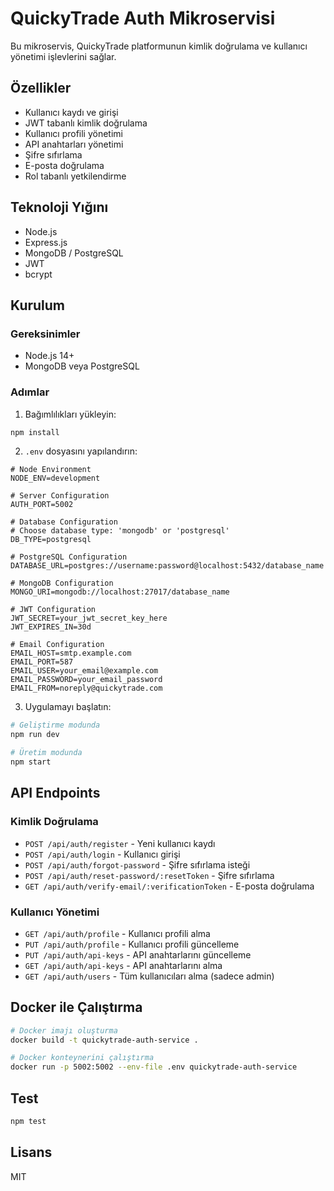 # QuickyTrade Auth Mikroservisi

Bu mikroservis, QuickyTrade platformunun kimlik doğrulama ve kullanıcı yönetimi işlevlerini sağlar.

## Özellikler

- Kullanıcı kaydı ve girişi
- JWT tabanlı kimlik doğrulama
- Kullanıcı profili yönetimi
- API anahtarları yönetimi
- Şifre sıfırlama
- E-posta doğrulama
- Rol tabanlı yetkilendirme

## Teknoloji Yığını

- Node.js
- Express.js
- MongoDB / PostgreSQL
- JWT
- bcrypt

## Kurulum

### Gereksinimler

- Node.js 14+
- MongoDB veya PostgreSQL

### Adımlar

1. Bağımlılıkları yükleyin:

```bash
npm install
```

2. `.env` dosyasını yapılandırın:

```
# Node Environment
NODE_ENV=development

# Server Configuration
AUTH_PORT=5002

# Database Configuration
# Choose database type: 'mongodb' or 'postgresql'
DB_TYPE=postgresql

# PostgreSQL Configuration
DATABASE_URL=postgres://username:password@localhost:5432/database_name

# MongoDB Configuration
MONGO_URI=mongodb://localhost:27017/database_name

# JWT Configuration
JWT_SECRET=your_jwt_secret_key_here
JWT_EXPIRES_IN=30d

# Email Configuration
EMAIL_HOST=smtp.example.com
EMAIL_PORT=587
EMAIL_USER=your_email@example.com
EMAIL_PASSWORD=your_email_password
EMAIL_FROM=noreply@quickytrade.com
```

3. Uygulamayı başlatın:

```bash
# Geliştirme modunda
npm run dev

# Üretim modunda
npm start
```

## API Endpoints

### Kimlik Doğrulama

- `POST /api/auth/register` - Yeni kullanıcı kaydı
- `POST /api/auth/login` - Kullanıcı girişi
- `POST /api/auth/forgot-password` - Şifre sıfırlama isteği
- `POST /api/auth/reset-password/:resetToken` - Şifre sıfırlama
- `GET /api/auth/verify-email/:verificationToken` - E-posta doğrulama

### Kullanıcı Yönetimi

- `GET /api/auth/profile` - Kullanıcı profili alma
- `PUT /api/auth/profile` - Kullanıcı profili güncelleme
- `PUT /api/auth/api-keys` - API anahtarlarını güncelleme
- `GET /api/auth/api-keys` - API anahtarlarını alma
- `GET /api/auth/users` - Tüm kullanıcıları alma (sadece admin)

## Docker ile Çalıştırma

```bash
# Docker imajı oluşturma
docker build -t quickytrade-auth-service .

# Docker konteynerini çalıştırma
docker run -p 5002:5002 --env-file .env quickytrade-auth-service
```

## Test

```bash
npm test
```

## Lisans

MIT 